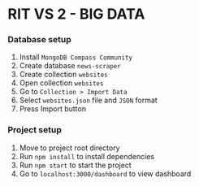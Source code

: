# RIT VS 2 - BIG DATA

### Database setup

1. Install `MongoDB Compass Community`
2. Create database `news-scraper`
3. Create collection `websites`
4. Open collection `websites`
5. Go to `Collection > Import Data`
6. Select `websites.json` file and `JSON` format
7. Press Import button

### Project setup

1. Move to project root directory
2. Run `npm install` to install dependencies
3. Run `npm start` to start the project
4. Go to `localhost:3000/dashboard` to view dashboard